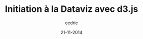 ---
layout: video
title: "Initiation à la Dataviz avec d3.js"
author: cedric
date: 21-11-2014
youtube_slug: "ZEtyr9C01cg"
labels:
  - workshop
pushed: true
thumbnail: 2014-11-21-workshop-dataviz.jpg
description: Dataviz, ou l'art de représenter des grandes quantités de données de manière innovante et interactive. Donner du sens à la donnée, voilà le but de cette nouvelle discipline ! Découvrez d3.js une librairie JavaScript pour visualiser des données au sein d'interfaces web.
---